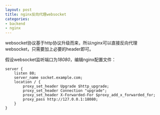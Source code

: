 ```yaml
---
layout: post
title: nginx反向代理websocket
categories:
- backend
- nginx
---
```

websocket协议基于http协议升级而来，所以nginx可以直接反向代理websocket，只需要加上必要的header即可。

假设websocket监听端口为*18080*，编辑nginx配置文件：

```nginx
server {
    listen 80;
    server_name socket.example.com;
    location / {
        proxy_set_header Upgrade $http_upgrade;
        proxy_set_header Connection "upgrade";
        proxy_set_header X-Forwarded-For $proxy_add_x_forwarded_for;
        proxy_pass http://127.0.0.1:18080;
    }
}
```